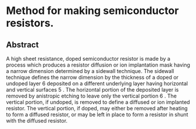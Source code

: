 # Method for making semiconductor resistors.

## Abstract
A high sheet resistance, doped semiconductor resistor is made by a process which produces a resistor diffusion or ion implantation mask having a narrow dimension determined by a sidewall technique. The sidewall technique defines the narrow dimension by the thickness of a doped or undoped layer 6 deposited on a different underlying layer having horizontal and vertical surfaces 5 . The horizontal portion of the deposited layer is removed by anistropic etching to leave only the vertical portion 6 . The vertical portion, if undoped, is removed to define a diffused or ion implanted resistor. The vertical portion, if doped, may either be removed after heating to form a diffused resistor, or may be left in place to form a resistor in shunt with the diffused resistor.